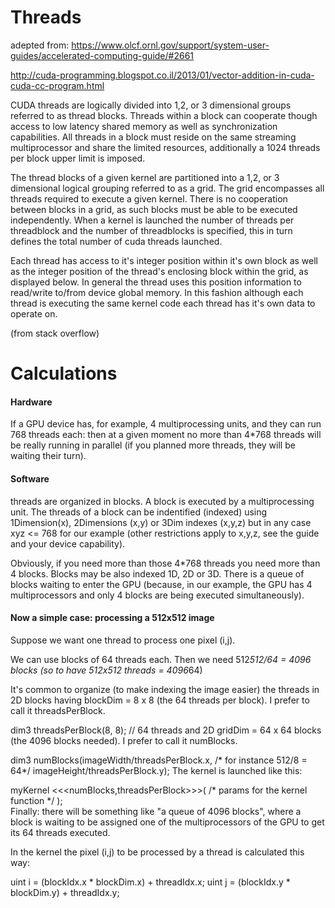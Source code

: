 
# Threads
adepted from: 
https://www.olcf.ornl.gov/support/system-user-guides/accelerated-computing-guide/#2661

http://cuda-programming.blogspot.co.il/2013/01/vector-addition-in-cuda-cuda-cc-program.html

CUDA threads are logically divided into 1,2, or 3 dimensional groups referred to as thread blocks. 
Threads within a block can cooperate though access to low latency shared memory as well as synchronization capabilities. 
All threads in a block must reside on the same streaming multiprocessor and share the limited resources, additionally a 1024 
threads per block upper limit is imposed.

The thread blocks of a given kernel are partitioned into a 1,2, or 3 dimensional logical grouping referred to as a grid. 
The grid encompasses all threads required to execute a given kernel. There is no cooperation between blocks in a grid, 
as such blocks must be able to be executed independently. When a kernel is launched the number of threads per threadblock 
and the number of threadblocks is specified, this in turn defines the total number of cuda threads launched.

Each thread has access to it's integer position within it's own block as well as the integer position of the thread's 
enclosing block within the grid, as displayed below. In general the thread uses this position information to read/write 
to/from device global memory. In this fashion although each thread is executing the same kernel code each thread has it's 
own data to operate on.

(from stack overflow) 
# Calculations
#### Hardware
If a GPU device has, for example, 4 multiprocessing units, and they can run 768 threads each: then at a given moment no more than 4*768 threads will be really running in parallel (if you planned more threads, they will be waiting their turn).

#### Software

threads are organized in blocks. A block is executed by a multiprocessing unit. The threads of a block can be indentified (indexed) using 1Dimension(x), 2Dimensions (x,y) or 3Dim indexes (x,y,z) but in any case xyz <= 768 for our example (other restrictions apply to x,y,z, see the guide and your device capability).

Obviously, if you need more than those 4*768 threads you need more than 4 blocks. Blocks may be also indexed 1D, 2D or 3D. There is a queue of blocks waiting to enter the GPU (because, in our example, the GPU has 4 multiprocessors and only 4 blocks are being executed simultaneously).

#### Now a simple case: processing a 512x512 image

Suppose we want one thread to process one pixel (i,j).

We can use blocks of 64 threads each. Then we need 512*512/64 = 4096 blocks (so to have 512x512 threads = 4096*64)

It's common to organize (to make indexing the image easier) the threads in 2D blocks having blockDim = 8 x 8 (the 64 threads per block). I prefer to call it threadsPerBlock.

dim3 threadsPerBlock(8, 8);  // 64 threads
and 2D gridDim = 64 x 64 blocks (the 4096 blocks needed). I prefer to call it numBlocks.

dim3 numBlocks(imageWidth/threadsPerBlock.x,  /* for instance 512/8 = 64*/
              imageHeight/threadsPerBlock.y); 
The kernel is launched like this:

myKernel <<<numBlocks,threadsPerBlock>>>( /* params for the kernel function */ );       
Finally: there will be something like "a queue of 4096 blocks", where a block is waiting to be assigned one of the multiprocessors of the GPU to get its 64 threads executed.

In the kernel the pixel (i,j) to be processed by a thread is calculated this way:

uint i = (blockIdx.x * blockDim.x) + threadIdx.x;
uint j = (blockIdx.y * blockDim.y) + threadIdx.y;

